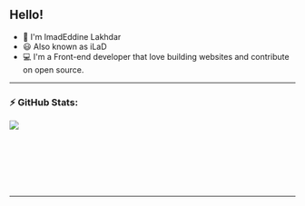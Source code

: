 
## Hello!

- 👋 I'm ImadEddine Lakhdar
- 😃 Also known as iLaD
- 💻 I'm a Front-end developer that love building websites and contribute on open source. 
---
 
  ### ⚡ GitHub Stats:

  <img align="left" display="block" src="https://github-readme-stats.vercel.app/api?username=iLaD08" />

<br />
<br />
<br />
<br />
<br />
<br />
<br />


---
